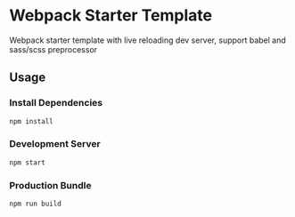 # Webpack Starter Template
Webpack starter template with live reloading dev server, support babel and sass/scss preprocessor

## Usage

### Install Dependencies

```bash
npm install
```

### Development Server

```bash
npm start
```

### Production Bundle

```bash
npm run build
```
